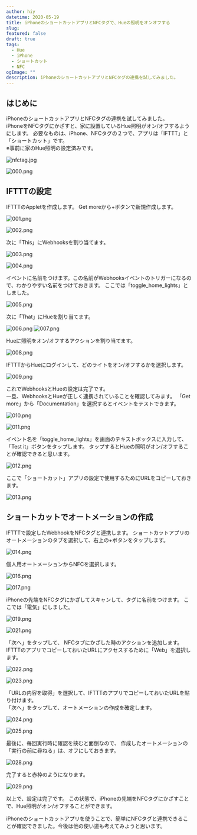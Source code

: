 ```yaml
---
author: hiy
datetime: 2020-05-19
title: iPhoneのショートカットアプリとNFCタグで、Hueの照明をオンオフする
slug:
featured: false
draft: true
tags:
  - Hue
  - iPhone
  - ショートカット
  - NFC
ogImage: ""
description: iPhoneのショートカットアプリとNFCタグの連携を試してみました。
---
```


## はじめに

iPhoneのショートカットアプリとNFCタグの連携を試してみました。
<br />
iPhoneをNFCタグにかざすと、家に設置しているHue照明がオン/オフするようにします。
必要なものは、iPhone、NFCタグの２つで、アプリは「IFTTT」と「ショートカット」です。
<br />※事前に家のHue照明の設定済みです。

![nfctag.jpg](./nfctag.jpg)

![000.png](./000.png)

## IFTTTの設定

IFTTTのAppletを作成します。
Get moreから+ボタンで新規作成します。

![001.png](./001.png)

![002.png](./002.png)

次に「This」にWebhooksを割り当てます。

![003.png](./003.png)

![004.png](./004.png)

イベントに名前をつけます。この名前がWebhooksイベントのトリガーになるので、わかりやすい名前をつけておきます。
ここでは「toggle\_home\_lights」としました。

![005.png](./005.png)

次に「That」にHueを割り当てます。

![006.png](./006.png)
![007.png](./007.png)

Hueに照明をオン/オフするアクションを割り当てます。

![008.png](./008.png)

IFTTTからHueにログインして、どのライトをオン/オフするかを選択します。

![009.png](./009.png)

これでWebhooksとHueの設定は完了です。
<br/>
一旦、WebhooksとHueが正しく連携されていることを確認してみます。
「Get more」から「Documentation」を選択するとイベントをテストできます。

![010.png](./010.png)

![011.png](./011.png)

イベント名を「toggle\_home\_lights」を画面のテキストボックスに入力して、
「Test it」ボタンをタップします。
タップするとHueの照明がオン/オフすることが確認できると思います。

![012.png](./012.png)

ここで「ショートカット」アプリの設定で使用するためにURLをコピーしておきます。

![013.png](./013.png)

## ショートカットでオートメーションの作成

IFTTTで設定したWebhookをNFCタグと連携します。
ショートカットアプリのオートメーションのタブを選択して、右上の+ボタンをタップします。

![014.png](./014.png)

個人用オートメーションからNFCを選択します。

![016.png](./016.png)

![017.png](./017.png)

iPhoneの先端をNFCタグにかざしてスキャンして、タグに名前をつけます。
ここでは「電気」にしました。

![019.png](./019.png)

![021.png](./021.png)

「次へ」をタップして、
NFCタブにかざした時のアクションを追加します。
IFTTTのアプリでコピーしておいたURLにアクセスするために「Web」を選択します。

![022.png](./022.png)

![023.png](./023.png)

「URLの内容を取得」を選択して、IFTTTのアプリでコピーしておいたURLを貼り付けます。
<br />
「次へ」をタップして、オートメーションの作成を確定します。

![024.png](./024.png)

![025.png](./025.png)

最後に、毎回実行時に確認を挟むと面倒なので、
作成したオートメーションの「実行の前に尋ねる」は、オフにしておきます。

![028.png](./028.png)

完了すると赤枠のようになります。

![029.png](./029.png)

以上で、設定は完了です。
この状態で、iPhoneの先端をNFCタグにかざすことで、Hue照明がオン/オフすることができます。

iPhoneのショートカットアプリを使うことで、簡単にNFCタグと連携できることが確認できました。今後は他の使い道も考えてみようと思います。
